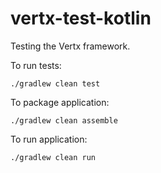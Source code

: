 # vertx-test-kotlin
Testing the Vertx framework.


To run tests:
```
./gradlew clean test
```

To package application:
```
./gradlew clean assemble
```

To run application:
```
./gradlew clean run
```